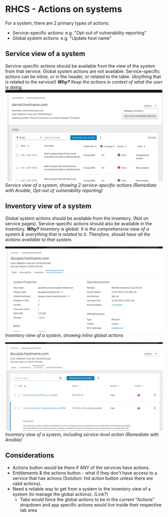 # RHCS - Actions on systems

For a system, there are 2 primary types of actions:

- Service-specific actions: e.g. "Opt-out of vulnerability reporting"
- Global system actions: e.g. "Update host name"

## Service view of a system

Service-specific actions should be available from the view of the system from that service.
Global system actions are not available.
Service-specific actions can be inline, or in the header, or related to the table. (Anything that is related to the service!)
_**Why?** Keep the actions in context of what the user is doing._
![alt text](https://github.com/RedHatInsights/insights-frontend-storybook/blob/master/src/docs/uxd/img/serviceSpecificActions.png?raw=true "serviceSpecificActions")
*Service view of a system, showing 2 service-specific actions (Remediate with Ansible, Opt-out of vulnerability reporting)*

## Inventory view of a system

Global system actions should be available from the inventory. (Not on service pages).
Service-specific actions should also be available in the inventory.
_**Why?** Inventory is global. It is the comprehensive view of a system & everything that is related to it. Therefore, should have all the actions available to that system._

![alt text](https://github.com/RedHatInsights/insights-frontend-storybook/blob/master/src/docs/uxd/img/inventoryInlineGlobal.png?raw=true "inventoryInlineGlobal")
*Inventory view of a system, showing inline global actions*

![alt text](https://github.com/RedHatInsights/insights-frontend-storybook/blob/master/src/docs/uxd/img/inventoryServiceLevel.png?raw=true "inventoryServiceLevel")
*Inventory view of a system, including service-level action (Remediate with Ansible)*

## Considerations

- Actions button would be there if ANY of the services have actions.
- Entitlements & the actions button - what if they don't have access to a service that has actions (Solution: hid action button unless there are valid actions).
- Need a reliable way to get from a system to the inventory view of a system (to manage the global actions). (Link?)
  - Tabs would force the global actions to be in the current "Actions" dropdown and app specific actions would live inside their respective tab area
